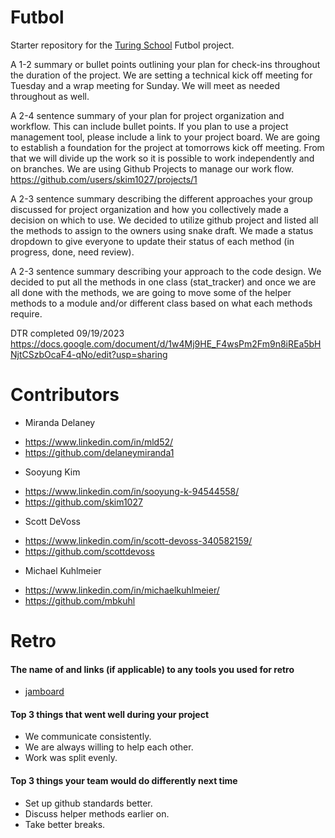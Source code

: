# Futbol

Starter repository for the [Turing School](https://turing.io/) Futbol project.

A 1-2 summary or bullet points outlining your plan for check-ins throughout the duration of the project.
We are setting a technical kick off meeting for Tuesday and a wrap meeting for Sunday. We will meet as needed throughout as well.

A 2-4 sentence summary of your plan for project organization and workflow. This can include bullet points. If you plan to use a project management tool, please include a link to your project board.
We are going to establish a foundation for the project at tomorrows kick off meeting. From that we will divide up the work so it is possible to work independently and on branches. We are using Github Projects to manage our work flow. 
https://github.com/users/skim1027/projects/1

A 2-3 sentence summary describing the different approaches your group discussed for project organization and how you collectively made a decision on which to use.
We decided to utilize github project and listed all the methods to assign to the owners using snake draft. We made a status dropdown to give everyone to update their status of each method (in progress, done, need review).  

A 2-3 sentence summary describing your approach to the code design.
We decided to put all the methods in one class (stat_tracker) and once we are all done with the methods, we are going to move some of the helper methods to a module and/or different class based on what each methods require.

DTR completed 09/19/2023
https://docs.google.com/document/d/1w4Mj9HE_F4wsPm2Fm9n8iREa5bHNjtCSzbOcaF4-qNo/edit?usp=sharing



# Contributors
* Miranda Delaney 
-  https://www.linkedin.com/in/mld52/
-  https://github.com/delaneymiranda1
* Sooyung Kim
-  https://www.linkedin.com/in/sooyung-k-94544558/
-  https://github.com/skim1027
* Scott DeVoss
-  https://www.linkedin.com/in/scott-devoss-340582159/
-  https://github.com/scottdevoss
* Michael Kuhlmeier
-  https://www.linkedin.com/in/michaelkuhlmeier/
-  https://github.com/mbkuhl

# Retro

#### The name of and links (if applicable) to any tools you used for retro
- [jamboard](https://jamboard.google.com/d/1qi9eb-XNlEaWBuKQhauvBAM0Iv-SzG8grAJMSM32wGI/viewer?userstoinvite=kuhlmmb%40gmail.com&sharingaction=manageaccess&role=writer&ts=650cc9eb&f=3)

#### Top 3 things that went well during your project
- We communicate consistently.
- We are always willing to help each other.
- Work was split evenly.

#### Top 3 things your team would do differently next time
- Set up github standards better.
- Discuss helper methods earlier on.
- Take better breaks. 
